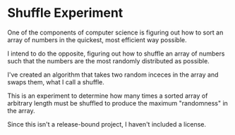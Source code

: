# Shuffle Experiment

One of the components of computer science is figuring out how to sort an array of numbers in the quickest, most efficient way possible.

I intend to do the opposite, figuring out how to shuffle an array of numbers such that the numbers are the most randomly distributed as possible.

I've created an algorithm that takes two random inceces in the array and swaps them, what I call a shuffle.

This is an experiment to determine how many times a sorted array of arbitrary length must be shuffled to produce the maximum "randomness" in the array.

Since this isn't a release-bound project, I haven't included a license.
